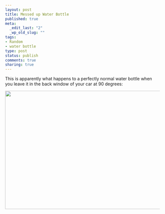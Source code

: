 ```yaml
--- 
layout: post
title: Messed up Water Bottle
published: true
meta: 
  _edit_last: "2"
  _wp_old_slug: ""
tags: 
- Random
- water bottle
type: post
status: publish
comments: true
sharing: true
---
```

<p>This is apparently what happens to a perfectly normal water bottle when you leave it in the back window of your car at 90 degrees:</p>

<img class="alignnone" title="Messed up Water Bottle" src="http://lh3.ggpht.com/_1K1I6RHdbSw/TC0uU7GefpI/AAAAAAAAAHo/a3Iai0yhbtE/s640/DSCN2400.JPG" alt="" width="512" height="384" />
